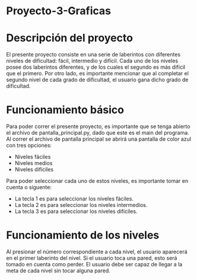 # Proyecto-3-Graficas

# Descripción del proyecto

El presente proyecto consiste en una serie de laberintos con diferentes niveles de dificultad: fácil, intermedio y difícil. Cada uno de los niveles posee dos laberintos diferentes, y de los cuales el segundo es más difícil que el primero. Por otro lado, es importante mencionar que al completar el segundo nivel de cada grado de dificultad, el usuario gana dicho grado de dificultad.

# Funcionamiento básico

Para poder correr el presente proyecto, es importante que se tenga abierto el archivo de pantalla_principal.py, dado que este es el main del programa. Al correr el archivo de pantalla principal
se abrirá una pantalla de color azul con tres opciones: 

- Niveles fáciles
- Niveles medios 
- Niveles difíciles

Para poder seleccionar cada uno de estos niveles, es importante tomar en cuenta o siguente: 

- La tecla 1 es para seleccionar los niveles fáciles.
- La tecla 2 es para seleccionar los niveles intermedios.
- La tecla 3 es para seleccionar los niveles difíciles.

# Funcionamiento de los niveles

Al presionar el número correspondiente a cada nivel, el usuario aparecerá en el primer laberinto del nivel. Si el usuario toca una pared, esto será tomado en cuenta como perder. El usuario debe ser capaz de llegar a la meta de cada nivel sin tocar alguna pared.

